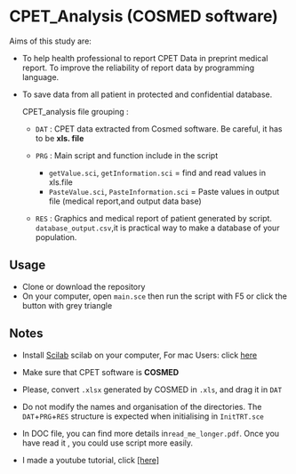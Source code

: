 
# CPET_Analysis (COSMED software)

Aims of this study are:

* To help health professional to report CPET Data in preprint medical report. To improve the        reliability of report data by programming language.
  
* To save data from all patient in protected and confidential database.
	
	CPET_analysis file grouping : 
	
	* `DAT` : CPET data extracted from Cosmed software. Be careful, it has to be **xls. file**
	* `PRG` : Main script and function include in the script 
      + `getValue.sci`, `getInformation.sci` = find and read values in xls.file
      + `PasteValue.sci`, `PasteInformation.sci` = Paste values in output file (medical report,and output data base)
      
	* `RES` : Graphics and medical report of patient generated by script.
	       `database_output.csv`,it is practical way to make a database of your population.
	      
## Usage

* Clone or download the repository
* On your computer, open `main.sce` then run the script with F5 or click the button with grey triangle
	  
## Notes 
	  
* Install [Scilab](https://www.scilab.org) scilab on your computer, For mac Users: click [here](https://www.utc.fr/~mottelet/scilab_for_macOS.html)

* Make sure that CPET software is **COSMED**

* Please, convert `.xlsx` generated by COSMED in `.xls`, and drag it in `DAT`

* Do not modify the names and organisation of the directories.
  The `DAT`+`PRG`+`RES` structure is expected when initialising in `InitTRT.sce`
  
* In DOC file, you can find more details in`read_me_longer.pdf`. Once you have read it , you could use script more easily.

* I made a youtube tutorial, click [[here]](https://youtu.be/T9ShSF8CeLk)      
